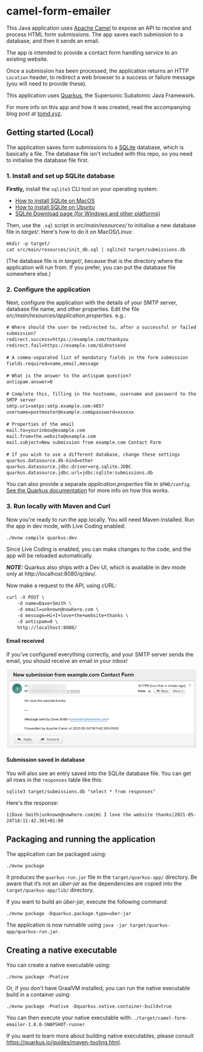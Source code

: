 # camel-form-emailer

This Java application uses [Apache Camel][camel] to expose an API to receive and process HTML form submissions. The app saves each submission to a database, and then it sends an email.

The app is intended to provide a contact form handling service to an existing website.

Once a submission has been processed, the application returns an HTTP `Location` header, to redirect a web browser to a success or failure message (you will need to provide these).

This application uses [Quarkus][quarkus], the Supersonic Subatomic Java Framework.

For more info on this app and how it was created, read the accompanying blog post at [tomd.xyz][1].

## Getting started (Local)

The application saves form submissions to a [SQLite][sqlite] database, which is basically a file. The database file isn't included with this repo, so you need to initialise the database file first. 

### 1. Install and set up SQLite database

**Firstly,** install the `sqlite3` CLI tool on your operating system:

- [How to install SQLite on MacOS][flavio]
- [How to install SQLite on Ubuntu][ubuntu]
- [SQLite Download page (for Windows and other platforms)][sqlite-download]

Then, use the `.sql` script in _src/main/resources/_ to initialise a new database file in _target/_. Here's how to do it on MacOS/Linux:

```
mkdir -p target/
cat src/main/resources/init_db.sql | sqlite3 target/submissions.db
```

(The database file is in _target/_, because that is the directory where the application will run from. If you prefer, you can put the database file somewhere else.)

### 2. Configure the application

Next, configure the application with the details of your SMTP server, database file name, and other properties. Edit the file _src/main/resources/application.properties_. e.g.:

```
# Where should the user be redirected to, after a successful or failed submission?
redirect.success=https://example.com/thankyou
redirect.fail=https://example.com/didnotsend

# A comma-separated list of mandatory fields in the form submission
fields.required=name,email,message

# What is the answer to the antispam question?
antispam.answer=0

# Complete this, filling in the hostname, username and password to the SMTP server
smtp.uri=smtps:smtp.example.com:465?username=postmaster@example.com&password=xxxxxx

# Properties of the email
mail.to=yourinbox@example.com
mail.from=the.website@example.com
mail.subject=New submission from example.com Contact Form

# If you wish to use a different database, change these settings
quarkus.datasource.db-kind=other
quarkus.datasource.jdbc.driver=org.sqlite.JDBC
quarkus.datasource.jdbc.url=jdbc:sqlite:submissions.db
```

You can also provide a separate _application.properties_ file in `$PWD/config`. [See the Quarkus documentation][quarkus-config] for more info on how this works.

### 3. Run locally with Maven and Curl

Now you're ready to run the app locally. You will need Maven installed. Run the app in dev mode, with Live Coding enabled:

```
./mvnw compile quarkus:dev
```

Since Live Coding is enabled, you can make changes to the code, and the app will be reloaded automatically.

**_NOTE:_**  Quarkus also ships with a Dev UI, which is available in dev mode only at http://localhost:8080/q/dev/.

Now make a request to the API, using cURL:

```
curl -X POST \
    -d name=Dave+Smith \
    -d email=unknown@nowhere.com \
    -d message=Hi+I+love+the+website+thanks \
    -d antispam=0 \
    http://localhost:8080/
```

#### Email received

If you've configured everything correctly, and your SMTP server sends the email, you should receive an email in your inbox!

<p align="center"><img src="./email-screenshot.png" width="500"/></p>

#### Submission saved in database

You will also see an entry saved into the SQLite database file. You can get all rows in the `responses` table like this:

```
sqlite3 target/submissions.db "select * from responses"
```

Here's the response:

```
1|Dave Smith|unknown@nowhere.com|Hi I love the website thanks|2021-05-24T18:11:42.301+01:00
```

## Packaging and running the application

The application can be packaged using:
```shell script
./mvnw package
```
It produces the `quarkus-run.jar` file in the `target/quarkus-app/` directory.
Be aware that it’s not an _über-jar_ as the dependencies are copied into the `target/quarkus-app/lib/` directory.

If you want to build an _über-jar_, execute the following command:
```shell script
./mvnw package -Dquarkus.package.type=uber-jar
```

The application is now runnable using `java -jar target/quarkus-app/quarkus-run.jar`.

## Creating a native executable

You can create a native executable using: 
```shell script
./mvnw package -Pnative
```

Or, if you don't have GraalVM installed, you can run the native executable build in a container using: 
```shell script
./mvnw package -Pnative -Dquarkus.native.container-build=true
```

You can then execute your native executable with: `./target/camel-form-emailer-1.0.0-SNAPSHOT-runner`

If you want to learn more about building native executables, please consult https://quarkus.io/guides/maven-tooling.html.


[1]: https://tomd.xyz
[flavio]: https://flaviocopes.com/sqlite-how-to-install/
[sqlite]: https://www.sqlite.org/index.html
[camel]: https://camel.apache.org/
[quarkus]: https://quarkus.io/
[sqlite-download]: https://www.sqlite.org/download.html
[ubuntu]: https://www.digitalocean.com/community/tutorials/how-to-install-and-use-sqlite-on-ubuntu-20-04
[quarkus-config]: https://quarkus.io/guides/config-reference#pwd_config_application_file
